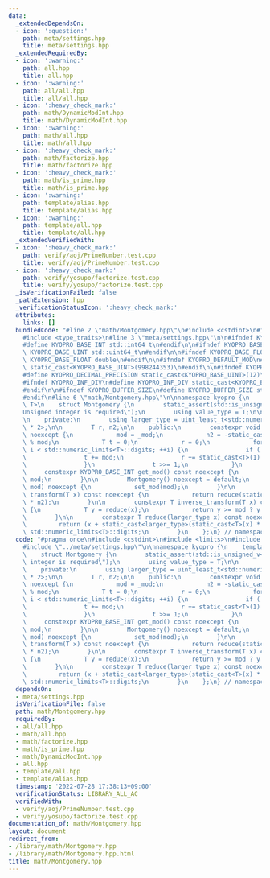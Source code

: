 ```yaml
---
data:
  _extendedDependsOn:
  - icon: ':question:'
    path: meta/settings.hpp
    title: meta/settings.hpp
  _extendedRequiredBy:
  - icon: ':warning:'
    path: all.hpp
    title: all.hpp
  - icon: ':warning:'
    path: all/all.hpp
    title: all/all.hpp
  - icon: ':heavy_check_mark:'
    path: math/DynamicModInt.hpp
    title: math/DynamicModInt.hpp
  - icon: ':warning:'
    path: math/all.hpp
    title: math/all.hpp
  - icon: ':heavy_check_mark:'
    path: math/factorize.hpp
    title: math/factorize.hpp
  - icon: ':heavy_check_mark:'
    path: math/is_prime.hpp
    title: math/is_prime.hpp
  - icon: ':warning:'
    path: template/alias.hpp
    title: template/alias.hpp
  - icon: ':warning:'
    path: template/all.hpp
    title: template/all.hpp
  _extendedVerifiedWith:
  - icon: ':heavy_check_mark:'
    path: verify/aoj/PrimeNumber.test.cpp
    title: verify/aoj/PrimeNumber.test.cpp
  - icon: ':heavy_check_mark:'
    path: verify/yosupo/factorize.test.cpp
    title: verify/yosupo/factorize.test.cpp
  _isVerificationFailed: false
  _pathExtension: hpp
  _verificationStatusIcon: ':heavy_check_mark:'
  attributes:
    links: []
  bundledCode: "#line 2 \"math/Montgomery.hpp\"\n#include <cstdint>\n#include <limits>\n\
    #include <type_traits>\n#line 3 \"meta/settings.hpp\"\n\n#ifndef KYOPRO_BASE_INT\n\
    #define KYOPRO_BASE_INT std::int64_t\n#endif\n\n#ifndef KYOPRO_BASE_UINT\n#define\
    \ KYOPRO_BASE_UINT std::uint64_t\n#endif\n\n#ifndef KYOPRO_BASE_FLOAT\n#define\
    \ KYOPRO_BASE_FLOAT double\n#endif\n\n#ifndef KYOPRO_DEFAULT_MOD\n#define KYOPRO_DEFAULT_MOD\
    \ static_cast<KYOPRO_BASE_UINT>(998244353)\n#endif\n\n#ifndef KYOPRO_DECIMAL_PRECISION\n\
    #define KYOPRO_DECIMAL_PRECISION static_cast<KYOPRO_BASE_UINT>(12)\n#endif\n\n\
    #ifndef KYOPRO_INF_DIV\n#define KYOPRO_INF_DIV static_cast<KYOPRO_BASE_UINT>(3)\n\
    #endif\n\n#ifndef KYOPRO_BUFFER_SIZE\n#define KYOPRO_BUFFER_SIZE static_cast<KYOPRO_BASE_UINT>(2048)\n\
    #endif\n#line 6 \"math/Montgomery.hpp\"\n\nnamespace kyopro {\n    template<class\
    \ T>\n    struct Montgomery {\n        static_assert(std::is_unsigned_v<T>, \"\
    Unsigned integer is required\");\n        using value_type = T;\n\n        T mod;\n\
    \n    private:\n        using larger_type = uint_least_t<std::numeric_limits<T>::digits\
    \ * 2>;\n\n        T r, n2;\n\n    public:\n        constexpr void set_mod(T _mod)\
    \ noexcept {\n            mod = _mod;\n            n2 = -static_cast<larger_type>(mod)\
    \ % mod;\n            T t = 0;\n            r = 0;\n            for (int i = 0;\
    \ i < std::numeric_limits<T>::digits; ++i) {\n                if (!(t & 1)) {\n\
    \                t += mod;\n                r += static_cast<T>(1) << static_cast<T>(i);\n\
    \                }\n                t >>= 1;\n            }\n        }\n\n   \
    \     constexpr KYOPRO_BASE_INT get_mod() const noexcept {\n            return\
    \ mod;\n        }\n\n        Montgomery() noexcept = default;\n        Montgomery(T\
    \ mod) noexcept {\n            set_mod(mod);\n        }\n\n        constexpr T\
    \ transform(T x) const noexcept {\n            return reduce(static_cast<larger_type>(x)\
    \ * n2);\n        }\n\n        constexpr T inverse_transform(T x) const noexcept\
    \ {\n            T y = reduce(x);\n            return y >= mod ? y - mod : y;\n\
    \        }\n\n        constexpr T reduce(larger_type x) const noexcept {\n   \
    \         return (x + static_cast<larger_type>(static_cast<T>(x) * r) * mod) >>\
    \ std::numeric_limits<T>::digits;\n        }\n    };\n} // namespace kyopro\n"
  code: "#pragma once\n#include <cstdint>\n#include <limits>\n#include <type_traits>\n\
    #include \"../meta/settings.hpp\"\n\nnamespace kyopro {\n    template<class T>\n\
    \    struct Montgomery {\n        static_assert(std::is_unsigned_v<T>, \"Unsigned\
    \ integer is required\");\n        using value_type = T;\n\n        T mod;\n\n\
    \    private:\n        using larger_type = uint_least_t<std::numeric_limits<T>::digits\
    \ * 2>;\n\n        T r, n2;\n\n    public:\n        constexpr void set_mod(T _mod)\
    \ noexcept {\n            mod = _mod;\n            n2 = -static_cast<larger_type>(mod)\
    \ % mod;\n            T t = 0;\n            r = 0;\n            for (int i = 0;\
    \ i < std::numeric_limits<T>::digits; ++i) {\n                if (!(t & 1)) {\n\
    \                t += mod;\n                r += static_cast<T>(1) << static_cast<T>(i);\n\
    \                }\n                t >>= 1;\n            }\n        }\n\n   \
    \     constexpr KYOPRO_BASE_INT get_mod() const noexcept {\n            return\
    \ mod;\n        }\n\n        Montgomery() noexcept = default;\n        Montgomery(T\
    \ mod) noexcept {\n            set_mod(mod);\n        }\n\n        constexpr T\
    \ transform(T x) const noexcept {\n            return reduce(static_cast<larger_type>(x)\
    \ * n2);\n        }\n\n        constexpr T inverse_transform(T x) const noexcept\
    \ {\n            T y = reduce(x);\n            return y >= mod ? y - mod : y;\n\
    \        }\n\n        constexpr T reduce(larger_type x) const noexcept {\n   \
    \         return (x + static_cast<larger_type>(static_cast<T>(x) * r) * mod) >>\
    \ std::numeric_limits<T>::digits;\n        }\n    };\n} // namespace kyopro"
  dependsOn:
  - meta/settings.hpp
  isVerificationFile: false
  path: math/Montgomery.hpp
  requiredBy:
  - all/all.hpp
  - math/all.hpp
  - math/factorize.hpp
  - math/is_prime.hpp
  - math/DynamicModInt.hpp
  - all.hpp
  - template/all.hpp
  - template/alias.hpp
  timestamp: '2022-07-28 17:38:13+09:00'
  verificationStatus: LIBRARY_ALL_AC
  verifiedWith:
  - verify/aoj/PrimeNumber.test.cpp
  - verify/yosupo/factorize.test.cpp
documentation_of: math/Montgomery.hpp
layout: document
redirect_from:
- /library/math/Montgomery.hpp
- /library/math/Montgomery.hpp.html
title: math/Montgomery.hpp
---
```

